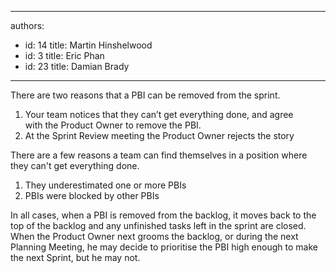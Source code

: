 

---
authors:
  - id: 14
    title: Martin Hinshelwood
  - id: 3
    title: Eric Phan
  - id: 23
    title: Damian Brady
---




<span class='intro'> <p>There are two reasons that a PBI&#160;can be removed from the sprint. <br></p> </span>

<ol><li>Your team notices that they can’t get everything done, and agree with&#160;the Product Owner to remove the PBI.&#160; </li>
<li>At the Sprint Review meeting the Product Owner rejects the story </li></ol>
<div>There are a few reasons a team can find themselves in a position where they can't get everything done.</div>
<ol><li>They underestimated one or more PBIs<br></li>
<li>PBIs&#160;were blocked by other PBIs<br></li></ol>
<p>In all cases, when a PBI&#160;is removed from the backlog,&#160;it moves back to the top of the backlog and&#160;any unfinished tasks left in the sprint are closed.&#160; When the Product Owner next grooms the backlog, or during the next Planning Meeting, he&#160;may decide to prioritise the PBI&#160;​high enough to make the next Sprint, but he may not.<br></p>
<p>&#160;<br></p>


